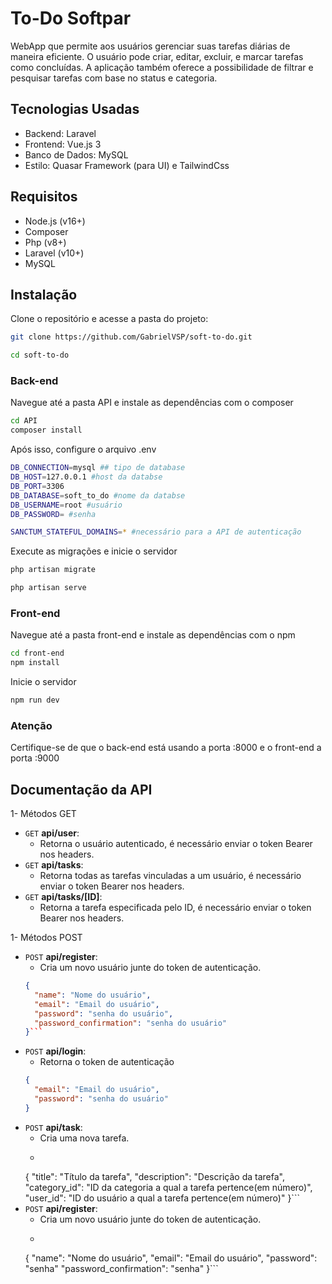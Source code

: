 # To-Do Softpar

WebApp que permite aos usuários gerenciar suas tarefas diárias de maneira eficiente. O usuário pode criar, editar, excluir, e marcar tarefas como concluídas. A aplicação também oferece a possibilidade de filtrar e pesquisar tarefas com base no status e categoria. 

## Tecnologias Usadas

* Backend: Laravel
* Frontend: Vue.js 3
* Banco de Dados: MySQL
* Estilo: Quasar Framework (para UI) e TailwindCss

## Requisitos
* Node.js (v16+)
* Composer
* Php (v8+)
* Laravel (v10+)
* MySQL

## Instalação

Clone o repositório e acesse a pasta do projeto:

```bash
git clone https://github.com/GabrielVSP/soft-to-do.git

cd soft-to-do
```
### Back-end

Navegue até a pasta API e instale as dependências com o composer

```bash
cd API
composer install
```
Após isso, configure o arquivo .env

```bash
DB_CONNECTION=mysql ## tipo de database
DB_HOST=127.0.0.1 #host da databse
DB_PORT=3306 
DB_DATABASE=soft_to_do #nome da databse
DB_USERNAME=root #usuário
DB_PASSWORD= #senha

SANCTUM_STATEFUL_DOMAINS=* #necessário para a API de autenticação
```

Execute as migrações e inicie o servidor
```bash
php artisan migrate

php artisan serve
```

### Front-end

Navegue até a pasta front-end e instale as dependências com o npm

```bash
cd front-end
npm install
```

Inicie o servidor

```bash
npm run dev
```

### Atenção

Certifique-se de que o back-end está usando a porta :8000 e o front-end a porta :9000

## Documentação da API

1- Métodos GET
- `GET` **api/user**:
   * Retorna o usuário autenticado, é necessário enviar o token Bearer nos headers.
- `GET` **api/tasks**:
   * Retorna todas as tarefas vinculadas a um usuário, é necessário enviar o token Bearer nos headers.
- `GET` **api/tasks/[ID]**:
   * Retorna a tarefa especificada pelo ID, é necessário enviar o token Bearer nos headers.

1- Métodos POST
- `POST` **api/register**:
   * Cria um novo usuário junte do token de autenticação.
    ```json
    {
      "name": "Nome do usuário",
      "email": "Email do usuário",
      "password": "senha do usuário",
      "password_confirmation": "senha do usuário"
    }```
- `POST` **api/login**:
   * Retorna o token de autenticação
    ```json
    {
      "email": "Email do usuário",
      "password": "senha do usuário"
    }
- `POST` **api/task**:
   * Cria uma nova tarefa.
   * ```json
    {
      "title": "Título da tarefa",
      "description": "Descrição da tarefa",
      "category_id": "ID da categoria a qual a tarefa pertence(em número)",
      "user_id": "ID do usuário a qual a tarefa pertence(em número)"
    }```
- `POST` **api/register**:
   * Cria um novo usuário junte do token de autenticação.
   * ```json
    {
      "name": "Nome do usuário",
      "email": "Email do usuário",
      "password": "senha"
      "password_confirmation": "senha"
    }```
